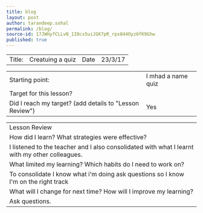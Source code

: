 ```yaml
---
title: blog
layout: post
author: tarandeep.sohal
permalink: /blog/
source-id: 17JWHyfCLLvN_1I0cx5uiJGK7pR_rpx844Oyz6fK9Ghw
published: true
---
```

<table>
  <tr>
    <td>Title:  </td>
    <td>Creatuing a quiz</td>
    <td>Date</td>
    <td>23/3/17</td>
  </tr>
</table>


<table>
  <tr>
    <td>Starting point:</td>
    <td>I mhad a name quiz</td>
  </tr>
  <tr>
    <td>Target for this lesson?</td>
    <td></td>
  </tr>
  <tr>
    <td>Did I reach my target? 
(add details to "Lesson Review")</td>
    <td>Yes</td>
  </tr>
</table>


<table>
  <tr>
    <td>Lesson Review</td>
  </tr>
  <tr>
    <td>How did I learn? What strategies were effective? </td>
  </tr>
  <tr>
    <td>I listened to the teacher and I also consolidated with what I learnt with my other colleagues.</td>
  </tr>
  <tr>
    <td>What limited my learning? Which habits do I need to work on? </td>
  </tr>
  <tr>
    <td>To consolidate I know what i'm doing ask questions so I know I'm on the right track</td>
  </tr>
  <tr>
    <td>What will I change for next time? How will I improve my learning?</td>
  </tr>
  <tr>
    <td>Ask questions.</td>
  </tr>
</table>


